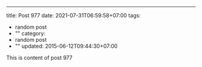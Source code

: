 ---
title: Post 977
date: 2021-07-31T06:59:58+07:00
tags:
  - random post
  - ""
category:
  - random post
  - ""
updated: 2015-06-12T09:44:30+07:00

This is content of post 977